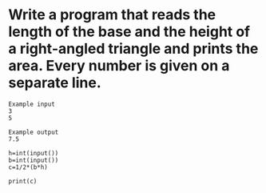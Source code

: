 # Write a program that reads the length of the base and the height of a right-angled triangle and prints the area. Every number is given on a separate line.

```
Example input
3
5

Example output
7.5
```
```
h=int(input())
b=int(input())
c=1/2*(b*h)

print(c)
```
